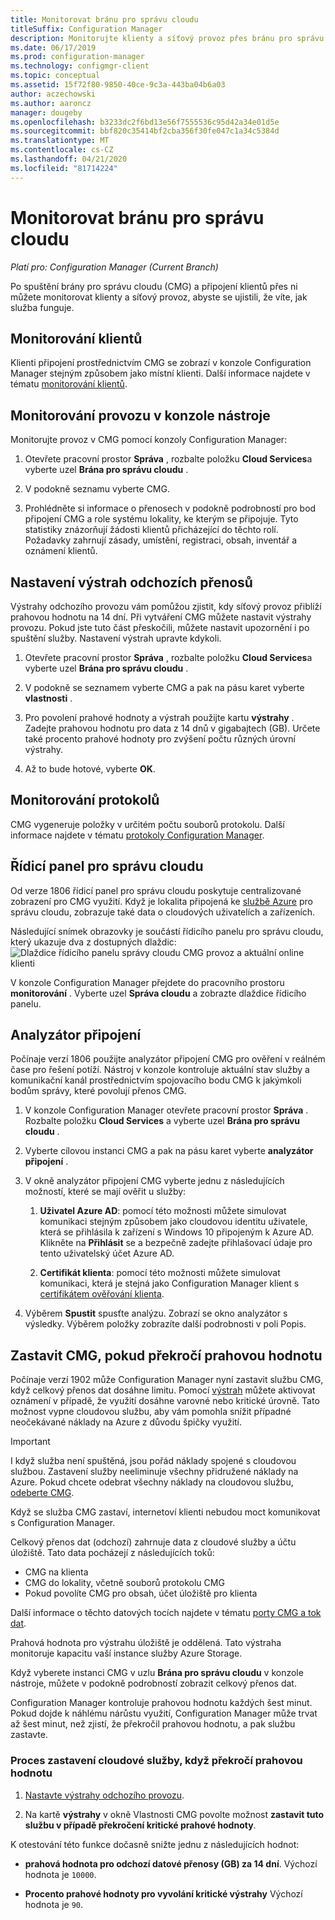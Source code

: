 ```yaml
---
title: Monitorovat bránu pro správu cloudu
titleSuffix: Configuration Manager
description: Monitorujte klienty a síťový provoz přes bránu pro správu cloudu (CMG).
ms.date: 06/17/2019
ms.prod: configuration-manager
ms.technology: configmgr-client
ms.topic: conceptual
ms.assetid: 15f72f80-9850-40ce-9c3a-443ba04b6a03
author: aczechowski
ms.author: aaroncz
manager: dougeby
ms.openlocfilehash: b3233dc2f6bd13e56f7555536c95d42a34e01d5e
ms.sourcegitcommit: bbf820c35414bf2cba356f30fe047c1a34c5384d
ms.translationtype: MT
ms.contentlocale: cs-CZ
ms.lasthandoff: 04/21/2020
ms.locfileid: "81714224"
---
```

# <a name="monitor-cloud-management-gateway"></a>Monitorovat bránu pro správu cloudu

*Platí pro: Configuration Manager (Current Branch)*

Po spuštění brány pro správu cloudu (CMG) a připojení klientů přes ni můžete monitorovat klienty a síťový provoz, abyste se ujistili, že víte, jak služba funguje.


## <a name="monitor-clients"></a>Monitorování klientů

Klienti připojení prostřednictvím CMG se zobrazí v konzole Configuration Manager stejným způsobem jako místní klienti. Další informace najdete v tématu [monitorování klientů](../monitor-clients.md).


## <a name="monitor-traffic-in-the-console"></a>Monitorování provozu v konzole nástroje

Monitorujte provoz v CMG pomocí konzoly Configuration Manager:

1. Otevřete pracovní prostor **Správa** , rozbalte položku **Cloud Services**a vyberte uzel **Brána pro správu cloudu** .  

2. V podokně seznamu vyberte CMG.  

3. Prohlédněte si informace o přenosech v podokně podrobností pro bod připojení CMG a role systému lokality, ke kterým se připojuje. Tyto statistiky znázorňují žádosti klientů přicházející do těchto rolí. Požadavky zahrnují zásady, umístění, registraci, obsah, inventář a oznámení klientů.<!-- SCCMDocs#1208 -->

## <a name="set-up-outbound-traffic-alerts"></a>Nastavení výstrah odchozích přenosů

Výstrahy odchozího provozu vám pomůžou zjistit, kdy síťový provoz přiblíží prahovou hodnotu na 14 dní. Při vytváření CMG můžete nastavit výstrahy provozu. Pokud jste tuto část přeskočili, můžete nastavit upozornění i po spuštění služby. Nastavení výstrah upravte kdykoli.

1. Otevřete pracovní prostor **Správa** , rozbalte položku **Cloud Services**a vyberte uzel **Brána pro správu cloudu** .  

2. V podokně se seznamem vyberte CMG a pak na pásu karet vyberte **vlastnosti** .  

3. Pro povolení prahové hodnoty a výstrah použijte kartu **výstrahy** . Zadejte prahovou hodnotu pro data z 14 dnů v gigabajtech (GB). Určete také procento prahové hodnoty pro zvýšení počtu různých úrovní výstrahy.  

4. Až to bude hotové, vyberte **OK**.  


## <a name="monitor-logs"></a>Monitorování protokolů

CMG vygeneruje položky v určitém počtu souborů protokolu. Další informace najdete v tématu [protokoly Configuration Manager](../../../plan-design/hierarchy/log-files.md#cloud-management-gateway).


## <a name="cloud-management-dashboard"></a>Řídicí panel pro správu cloudu

<!--1358461-->
Od verze 1806 řídicí panel pro správu cloudu poskytuje centralizované zobrazení pro CMG využití. Když je lokalita připojená ke [službě Azure](../../../servers/deploy/configure/azure-services-wizard.md) pro správu cloudu, zobrazuje také data o cloudových uživatelích a zařízeních.  

Následující snímek obrazovky je součástí řídicího panelu pro správu cloudu, který ukazuje dva z dostupných dlaždic:  
![Dlaždice řídicího panelu správy cloudu CMG provoz a aktuální online klienti](media/1358461-cmg-dashboard.png)

V konzole Configuration Manager přejdete do pracovního prostoru **monitorování** . Vyberte uzel **Správa cloudu** a zobrazte dlaždice řídicího panelu.  


## <a name="connection-analyzer"></a>Analyzátor připojení

Počínaje verzí 1806 použijte analyzátor připojení CMG pro ověření v reálném čase pro řešení potíží. Nástroj v konzole kontroluje aktuální stav služby a komunikační kanál prostřednictvím spojovacího bodu CMG k jakýmkoli bodům správy, které povolují přenos CMG.

1. V konzole Configuration Manager otevřete pracovní prostor **Správa** . Rozbalte položku **Cloud Services** a vyberte uzel **Brána pro správu cloudu** .  

2. Vyberte cílovou instanci CMG a pak na pásu karet vyberte **analyzátor připojení** .  

3. V okně analyzátor připojení CMG vyberte jednu z následujících možností, které se mají ověřit u služby:  

     1. **Uživatel Azure AD**: pomocí této možnosti můžete simulovat komunikaci stejným způsobem jako cloudovou identitu uživatele, která se přihlásila k zařízení s Windows 10 připojeným k Azure AD. Klikněte na **Přihlásit** se a bezpečně zadejte přihlašovací údaje pro tento uživatelský účet Azure AD.  

     2. **Certifikát klienta**: pomocí této možnosti můžete simulovat komunikaci, která je stejná jako Configuration Manager klient s [certifikátem ověřování klienta](certificates-for-cloud-management-gateway.md#bkmk_clientauth).  

4. Výběrem **Spustit** spusťte analýzu. Zobrazí se okno analyzátor s výsledky. Výběrem položky zobrazíte další podrobnosti v poli Popis.  


## <a name="stop-cmg-when-it-exceeds-threshold"></a><a name="bkmk_stop"></a>Zastavit CMG, pokud překročí prahovou hodnotu

<!--3735092-->
Počínaje verzí 1902 může Configuration Manager nyní zastavit službu CMG, když celkový přenos dat dosáhne limitu. Pomocí [výstrah](#set-up-outbound-traffic-alerts) můžete aktivovat oznámení v případě, že využití dosáhne varovné nebo kritické úrovně. Tato možnost vypne cloudovou službu, aby vám pomohla snížit případné neočekávané náklady na Azure z důvodu špičky využití.

> [!Important]  
> I když služba není spuštěná, jsou pořád náklady spojené s cloudovou službou. Zastavení služby neeliminuje všechny přidružené náklady na Azure. Pokud chcete odebrat všechny náklady na cloudovou službu, [odeberte CMG](setup-cloud-management-gateway.md#modify-a-cmg).  
>
> Když se služba CMG zastaví, internetoví klienti nebudou moct komunikovat s Configuration Manager.  

Celkový přenos dat (odchozí) zahrnuje data z cloudové služby a účtu úložiště. Tato data pocházejí z následujících toků:

- CMG na klienta  
- CMG do lokality, včetně souborů protokolu CMG  
- Pokud povolíte CMG pro obsah, účet úložiště pro klienta  

Další informace o těchto datových tocích najdete v tématu [porty CMG a tok dat](plan-cloud-management-gateway.md#ports-and-data-flow).

Prahová hodnota pro výstrahu úložiště je oddělená. Tato výstraha monitoruje kapacitu vaší instance služby Azure Storage.

Když vyberete instanci CMG v uzlu **Brána pro správu cloudu** v konzole nástroje, můžete v podokně podrobností zobrazit celkový přenos dat.

Configuration Manager kontroluje prahovou hodnotu každých šest minut. Pokud dojde k náhlému nárůstu využití, Configuration Manager může trvat až šest minut, než zjistí, že překročil prahovou hodnotu, a pak službu zastavte.

### <a name="process-to-stop-the-cloud-service-when-it-exceeds-threshold"></a>Proces zastavení cloudové služby, když překročí prahovou hodnotu

1. [Nastavte výstrahy odchozího provozu](#set-up-outbound-traffic-alerts).  

2. Na kartě **výstrahy** v okně Vlastnosti CMG povolte možnost **zastavit tuto službu v případě překročení kritické prahové hodnoty**.  

K otestování této funkce dočasně snižte jednu z následujících hodnot:  

- **prahová hodnota pro odchozí datové přenosy (GB) za 14 dní**. Výchozí hodnota je `10000`.  

- **Procento prahové hodnoty pro vyvolání kritické výstrahy** Výchozí hodnota je `90`.  
